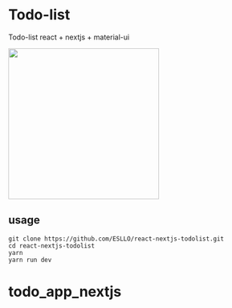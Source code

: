 # Todo-list
Todo-list react + nextjs + material-ui

<img width="300" src="https://user-images.githubusercontent.com/21301787/77035743-d4b63580-69f0-11ea-9d79-34e5225680f1.png">

## usage
    git clone https://github.com/ESLLO/react-nextjs-todolist.git
    cd react-nextjs-todolist
    yarn
    yarn run dev
  
# todo_app_nextjs
